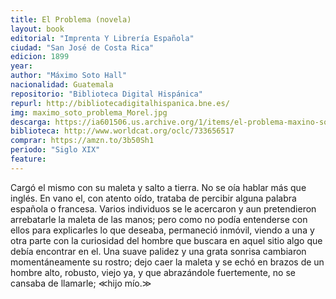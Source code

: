 ```yaml
---
title: El Problema (novela)
layout: book
editorial: "Imprenta Y Librería Española"
ciudad: "San José de Costa Rica"
edicion: 1899
year: 
author: "Máximo Soto Hall"
nacionalidad: Guatemala
repositorio: "Biblioteca Digital Hispánica"
repurl: http://bibliotecadigitalhispanica.bne.es/
img: maximo_soto_problema_Morel.jpg
descarga: https://ia601506.us.archive.org/1/items/el-problema-maxino-soto-hall/El%20problema%20-%20Maxino%20Soto%20Hall.pdf
biblioteca: http://www.worldcat.org/oclc/733656517
comprar: https://amzn.to/3b50Sh1
periodo: "Siglo XIX"
feature: 
---
```

 

Cargó el mismo con su maleta y salto a tierra. No se oía hablar más que inglés. En vano el, con atento oído, trataba de percibir alguna palabra española o francesa. Varios individuos se le acercaron y aun pretendieron arrebatarle la maleta de las manos;
pero como no podía entenderse con ellos para explicarles lo que deseaba, permaneció inmóvil, viendo a una y otra parte con la curiosidad del hombre que buscara en aquel sitio algo que debía encontrar en el.
Una suave palidez y una grata sonrisa cambiaron momentáneamente su rostro; dejo caer la maleta y se echó en brazos de un hombre alto, robusto, viejo ya, y que abrazándole fuertemente, no se cansaba de llamarle; ≪hijo mío.≫
